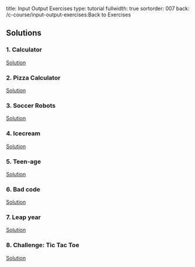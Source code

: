 title: Input Output Exercises
type: tutorial
fullwidth: true
sortorder: 007
back: /c-course/input-output-exercises:Back to Exercises

## Solutions
### 1. Calculator
[Solution]({attach}q1.c)

### 2. Pizza Calculator
[Solution]({attach}q2.c)

### 3. Soccer Robots
[Solution]({attach}q3.c)

### 4. Icecream
[Solution]({attach}q4.c)

### 5. Teen-age
[Solution]({attach}q5.c)

### 6. Bad code
[Solution]({attach}q6.c)

### 7. Leap year
[Solution]({attach}q7.c)

### 8. Challenge: Tic Tac Toe
[Solution]({attach}q8.c)
